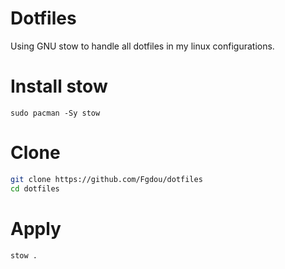 # Dotfiles

Using GNU stow to handle all dotfiles in my linux configurations.

# Install stow
```shell
sudo pacman -Sy stow
```

# Clone
```sh
git clone https://github.com/Fgdou/dotfiles
cd dotfiles
```

# Apply
```sh
stow .
```